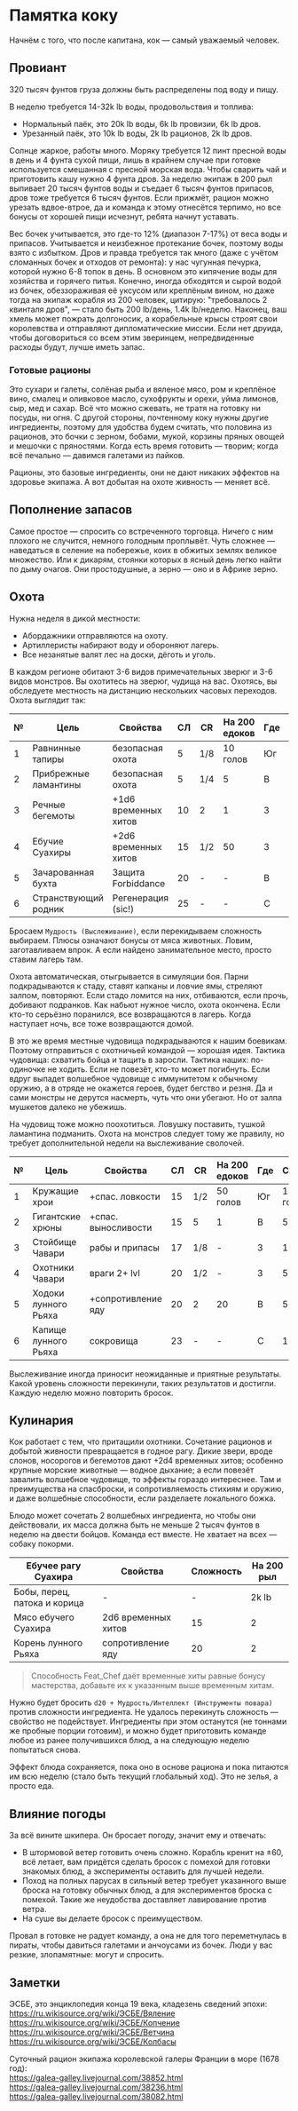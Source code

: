 # Памятка коку

Начнём с того, что после капитана, кок — самый уважаемый человек.  

## Провиант

320 тысяч фунтов груза должны быть распределены под воду и пищу.  

В неделю требуется 14-32k lb воды, продовольствия и топлива:  
- Нормальный паёк, это 20k lb воды, 6k lb провизии, 6k lb дров.
- Урезанный паёк, это 10k lb воды, 2k lb рационов, 2k lb дров.

Солнце жаркое, работы много. Моряку требуется 12 пинт пресной воды в день и 4 фунта сухой пищи, лишь в крайнем случае при готовке используется смешанная с пресной морская вода. Чтобы сварить чай и приготовить кашу нужно 4 фунта дров. За неделю экипаж в 200 рыл выпивает 20 тысяч фунтов воды и съедает 6 тысяч фунтов припасов, дров тоже требуется 6 тысяч фунтов. Если прижмёт, рацион можно урезать вдвое-втрое, да и команда к этому отнесётся терпимо, но все бонусы от хорошей пищи исчезнут, ребята начнут уставать.  

Вес бочек учитывается, это где-то 12% (диапазон 7-17%) от веса воды и припасов. Учитывается и неизбежное протекание бочек, поэтому воды взято с избытком. Дров и правда требуется так много (даже с учётом сломанных бочек и отходов от ремонта): у нас чугунная печурка, которой нужно 6-8 топок в день. В основном это кипячение воды для хозяйства и горячего питья. Конечно, иногда обходятся и сырой водой из бочек, обеззораживая её уксусом или креплёным вином, но даже тогда на экипаж корабля из 200 человек, цитирую: "требовалось 2 квинталя дров", — стало быть 200 lb/день, 1.4k lb/неделю. Наконец, ваш хмель может пожрать долгоносик, а корабельные крысы строят свои королевства и отправляют дипломатические миссии. Если нет друида, чтобы договориться со всем этим зверинцем, непредвиденные расходы будут, лучше иметь запас.  

### Готовые рационы

Это сухари и галеты, солёная рыба и вяленое мясо, ром и креплёное вино, смалец и оливковое масло, сухофрукты и орехи, уйма лимонов, сыр, мед и сахар. Всё что можно сжевать, не тратя на готовку ни посуды, ни огня. С другой стороны, почтенному коку нужны другие ингредиенты, поэтому для удобства будем считать, что половина из рационов, это бочки с зерном, бобами, мукой, корзины пряных овощей и мешочки с пряностями. Когда есть время готовить — творим; когда всё печально — давимся галетами из пайков.  

Рационы, это базовые ингредиенты, они не дают никаких эффектов на здоровье экипажа. А вот добытая на охоте живность — меняет всё.  

## Пополнение запасов

Самое простое — спросить со встреченного торговца. Ничего с ним плохого не случится, немного голодным проплывёт. Чуть сложнее — наведаться в селение на побережье, коих в обжитых землях великое множество. Или к дикарям, стоянки которых в ясный день легко найти по дыму очагов. Они простодушные, а зерно — оно и в Африке зерно.  

## Охота

Нужна неделя в дикой местности:  
- Абордажники отправляются на охоту.  
- Артиллеристы набирают воду и обороняют лагерь.  
- Все незанятые валят лес на доски, дёготь и уголь.  

В каждом регионе обитают 3-6 видов примечательных зверюг и 3-6 видов монстров. Вы охотитесь на зверюг, чудища на вас. Охотясь, вы обследуете местность на дистанцию нескольких часовых переходов. Охота выглядит так:  

№  | Цель                         | Свойства               | СЛ  | CR  | На 200 едоков | Где | Сколько
-- | ---------------------------- | ---------------------- | --- | --- | ------------- | --- | -------
1  | Равнинные тапиры             | безопасная охота       | 5   | 1/8 | 10 голов      | Юг  | 100 голов
2  | Прибрежные ламантины         | безопасная охота       | 5   | 1/4 | 5             | В   | 50
3  | Речные бегемоты              | +1d6 временных хитов   | 10  | 2   | 1             | З   | 20
4  | Ебучие Суахиры               | +2d6 временных хитов   | 15  | 1/2 | 50            | З   | 200
5  | Зачарованная бухта           | Защита Forbiddance     | 20  | -   | -             | В   | 1
6  | Странствующий родник         | Регенерация (sic!)     | 25  | -   | -             | С   | 1

Бросаем `Мудрость (Выслеживание)`, если перекидываем сложность выбираем. Плюсы означают бонусы от мяса животных. Ловим, заготавливаем впрок. А если найдено занимательное место, просто ставим лагерь там.  

Охота автоматическая, отыгрывается в симуляции боя. Парни подкрадываются к стаду, ставят капканы и ловчие ямы, стреляют залпом, повторяют. Если стадо ломится на них, отбиваются, если прочь, добивают подранков. Как набьют нужное число, охота окончена. Если кто-то серьёзно поранился, все возвращаются в лагерь. Когда наступает ночь, все тоже возвращаются домой.  

В это же время местные чудовища подкрадываются к нашим боевикам. Поэтому отправиться с охотничьей командой — хорошая идея. Тактика чудовища: схватить бойца и тащить в заросли. Тактика наших: по-одиночке не ходить. Если не повезёт, кто-то может погибнуть. Если вдруг выпадет волшебное чудовище с иммунитетом к обычному оружию, а в отряде не окажется героев, будет бегство и резня. Да и сами монстры не дерутся насмерть, чуть что они убегают. Но от залпа мушкетов далеко не убежишь.  

На чудовищ тоже можно поохотиться. Ловушку поставить, тушкой ламантина подманить. Охота на монстров следует тому же правилу, но требует дополнительной недели на выслеживание сволочей.  

№  | Цель                         | Свойства               | СЛ  | CR  | На 200 едоков | Где | Сколько
-- | ---------------------------- | ---------------------- | --- | --- | ------------- | --- | -------
1  | Кружащие хрои                | +спас. ловкости        | 15  | 1/2 | 50 голов      | Юг  | 100 голов
2  | Гигантские хрюны             | +спас. выносливости    | 15  | 5   | 1             | В   | 5
3  | Стойбище Чавари              | рабы и припасы         | 17  | 1/8 | -             | З   | 150
4  | Охотники Чавари              | враги 2+ lvl           | 20  | 1/2 | -             | З   | 50
5  | Ходоки лунного Рьяха         | +сопротивление яду     | 20  | 2   | 20            | В   | 50
6  | Капище лунного Рьяха         | сокровища              | 23  | -   | -             | С   | 1

Выслеживание иногда приносит неожиданные и приятные результаты. Какой уровень сложности перекинули, таких результатов и достигли. Каждую неделю можно повторить бросок.  

## Кулинария

Кок работает с тем, что притащили охотники. Сочетание рационов и добытой живности превращается в годное рагу. Дикие звери, вроде слонов, носорогов и бегемотов дают +2d4 временных хитов; особенно крупные морские животные — водное дыхание; а если повезёт завалить волшебное чудовище, то эффекты гораздо интереснее. Там и преимущества на спасброски, и сопротивляемость стихиям и оружию, и даже волшебные способности, если разделаете локального божка.  

Блюдо может сочетать 2 волшебных ингредиента, но чтобы они действовали, их масса должна быть не меньше 2 тысяч фунтов в неделю на двести бойцов. Команда ест вместе. Не хватает на всех — собаку покорми.  

Ебучее рагу Суахира          | Свойства            | Сложность | На 200 рыл
---------------------------- | ------------------- | --------- | ----------
Бобы, перец, патока и корица | -                   | -         | 2k lb
Мясо ебучего Суахира         | 2d6 временных хитов | 15        | 2
Корень лунного Рьяха         | сопротивление яду   | 20        | 2

>Способность Feat_Chef даёт временные хиты равные бонусу мастерства, добавьте их к указанным выше временным хитам.

Нужно будет бросить `d20 + Мудрость/Интеллект (Инструменты повара)` против сложности ингредиента. Не удалось перекинуть сложность — свойство не подействует. Ингредиенты при этом останутся (не тоннами же пробные порции готовим), и можно будет приготовить команде любое из ранее получившихся блюд, а на следующую неделю попытаться снова.  

Эффект блюда сохраняется, пока оно в основе рациона и пока питаются им всю неделю (стало быть текущий глобальный ход). Это не зелья, а просто еда.  

## Влияние погоды

За всё вините шкипера. Он бросает погоду, значит ему и отвечать:  
- В штормовой ветер готовить очень сложно. Корабль кренит на ±60, всё летает, вам придётся сделать бросок с помехой для готовки знакомых блюд, а эксперименты оставить для лучшей недели.
- Поход на полных парусах в сильный ветер требует указанного выше броска на готовку обычных блюд, а для экспериментов броска с помехой. Такие же неудобства доставляет лавирование против ветра.
- На суше вы делаете бросок с преимуществом.

Провал в готовке не радует команду, а она не для того переметнулась в пираты, чтобы давиться галетами и анчоусами из бочек. Люди у вас резкие, злопамятные: могут и спросить.  

## Заметки

ЭСБЕ, это энциклопедия конца 19 века, кладезень сведений эпохи:  
https://ru.wikisource.org/wiki/ЭСБЕ/Вяление  
https://ru.wikisource.org/wiki/ЭСБЕ/Копчение  
https://ru.wikisource.org/wiki/ЭСБЕ/Ветчина  
https://ru.wikisource.org/wiki/ЭСБЕ/Колбасы  

Суточный рацион экипажа королевской галеры Франции в море (1678 год):  
https://galea-galley.livejournal.com/38852.html  
https://galea-galley.livejournal.com/38236.html  
https://galea-galley.livejournal.com/38082.html  
